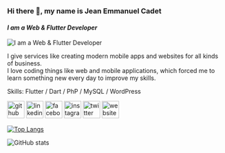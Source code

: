 ### Hi there 👋, my name is **Jean Emmanuel Cadet**
#### *I am a Web & Flutter Developer*
![*I am a Web & Flutter Developer*](https://i0.wp.com/jeanemmanuelcadet.com/wp-content/uploads/2021/08/6202-p7n1fo9pcc9h5xzjyuz9i9h2tjbp1xq389ixyi0yeu.png?w=515&ssl=1)

I give services like creating modern mobile apps and websites for all kinds of business.<br/>
I love coding things like web and mobile applications, which forced me to learn something new every day to improve my skills.

Skills: 
Flutter / Dart / PhP / MySQL / WordPress 



[<img src='https://cdn.jsdelivr.net/npm/simple-icons@3.0.1/icons/github.svg' alt='github' height='40'>](https://github.com/https://github.com/jecode93)  [<img src='https://cdn.jsdelivr.net/npm/simple-icons@3.0.1/icons/linkedin.svg' alt='linkedin' height='40'>](https://www.linkedin.com/in/https://www.linkedin.com/in/jean-emmanuel-cadet-169a51137//)  [<img src='https://cdn.jsdelivr.net/npm/simple-icons@3.0.1/icons/facebook.svg' alt='facebook' height='40'>](https://www.facebook.com/https://www.facebook.com/jecode93?_rdc=1&_rdr)  [<img src='https://cdn.jsdelivr.net/npm/simple-icons@3.0.1/icons/instagram.svg' alt='instagram' height='40'>](https://www.instagram.com/https://www.instagram.com/jec_ode93//)  [<img src='https://cdn.jsdelivr.net/npm/simple-icons@3.0.1/icons/twitter.svg' alt='twitter' height='40'>](https://twitter.com/https://twitter.com/jecode93)  [<img src='https://cdn.jsdelivr.net/npm/simple-icons@3.0.1/icons/icloud.svg' alt='website' height='40'>](https://jeanemmanuelcadet.com)  

[![Top Langs](https://github-readme-stats.vercel.app/api/top-langs/?username=jecode93)](https://github.com/anuraghazra/github-readme-stats)

![GitHub stats](https://github-readme-stats.vercel.app/api?username=jecode93&show_icons=true)  
